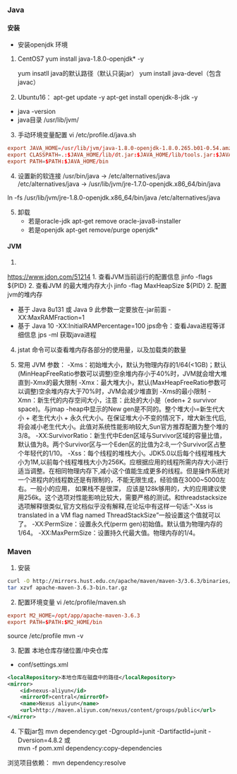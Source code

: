 ### Java
#### 安装
- 安装openjdk 环境
1. CentOS7
    yum install java-1.8.0-openjdk* -y

    yum insatll java的默认路径（默认只装jar）
    yum install java-devel（包含javac）

2. Ubuntu16：
apt-get update -y
apt-get install openjdk-8-jdk -y

- java -version
- java目录 /usr/lib/jvm/

3. 手动环境变量配置
vi /etc/profile.d/java.sh
```conf
export JAVA_HOME=/usr/lib/jvm/java-1.8.0-openjdk-1.8.0.265.b01-0.54.amzn1.x86_64  # 名字会不一样
export CLASSPATH=.:$JAVA_HOME/lib/dt.jar:$JAVA_HOME/lib/tools.jar:$JAVA_HOME/jre/lib/rt.jar
export PATH=$PATH:$JAVA_HOME/bin
```


4. 设置新的软连接
/usr/bin/java -> /etc/alternatives/java
/etc/alternatives/java -> /usr/lib/jvm/jre-1.7.0-openjdk.x86_64/bin/java

ln -fs /usr/lib/jvm/jre-1.8.0-openjdk.x86_64/bin/java /etc/alternatives/java

5. 卸载
    - 若是oracle-jdk 
        apt-get remove oracle-java8-installer
    - 若是openjdk
        apt-get remove/purge openjdk* 
        
#### JVM
1. 
https://www.jdon.com/51214
    1. 查看JVM当前运行的配置信息
    jinfo -flags ${PID} 
    2. 查看JVM 的最大堆内存大小
    jinfo -flag MaxHeapSize ${PID}
2. 配置jvm的堆内存
- 基于 Java 8u131 或 Java 9
此参数一定要放在-jar前面
    -XX:MaxRAMFraction=1
- 基于 Java 10
    -XX:InitialRAMPercentage=100
jps命令：查看Java进程等详细信息
jps -ml 获取java进程


4. jstat 命令可以查看堆内存各部分的使用量，以及加载类的数量

5. 常用 JVM 参数：
-Xms：初始堆大小，默认为物理内存的1/64(<1GB)；默认(MinHeapFreeRatio参数可以调整)空余堆内存小于40%时，JVM就会增大堆直到-Xmx的最大限制
-Xmx：最大堆大小，默认(MaxHeapFreeRatio参数可以调整)空余堆内存大于70%时，JVM会减少堆直到 -Xms的最小限制
-Xmn：新生代的内存空间大小，注意：此处的大小是（eden+ 2 survivor space)。与jmap -heap中显示的New gen是不同的。整个堆大小=新生代大小 + 老生代大小 + 永久代大小。在保证堆大小不变的情况下，增大新生代后,将会减小老生代大小。此值对系统性能影响较大,Sun官方推荐配置为整个堆的3/8。
-XX:SurvivorRatio：新生代中Eden区域与Survivor区域的容量比值，默认值为8。两个Survivor区与一个Eden区的比值为2:8,一个Survivor区占整个年轻代的1/10。
-Xss：每个线程的堆栈大小。JDK5.0以后每个线程堆栈大小为1M,以前每个线程堆栈大小为256K。应根据应用的线程所需内存大小进行适当调整。在相同物理内存下,减小这个值能生成更多的线程。但是操作系统对一个进程内的线程数还是有限制的，不能无限生成，经验值在3000~5000左右。一般小的应用， 如果栈不是很深， 应该是128k够用的，大的应用建议使用256k。这个选项对性能影响比较大，需要严格的测试。和threadstacksize选项解释很类似,官方文档似乎没有解释,在论坛中有这样一句话:"-Xss is translated in a VM flag named ThreadStackSize”一般设置这个值就可以了。
-XX:PermSize：设置永久代(perm gen)初始值。默认值为物理内存的1/64。
-XX:MaxPermSize：设置持久代最大值。物理内存的1/4。

### Maven
1. 安装
```bash
curl -O http://mirrors.hust.edu.cn/apache/maven/maven-3/3.6.3/binaries/apache-maven-3.6.3-bin.tar.gz
tar xzvf apache-maven-3.6.3-bin.tar.gz
```
2. 配置环境变量
vi /etc/profile/maven.sh
```conf
export M2_HOME=/opt/app/apache-maven-3.6.3
export PATH=$PATH:$M2_HOME/bin
```
source /etc/profile
mvn -v

3. 配置 本地仓库存储位置/中央仓库
- conf/settings.xml  
```xml
<localRepository>本地仓库在磁盘中的路径</localRepository>
<mirror>  
    <id>nexus-aliyun</id>  
    <mirrorOf>central</mirrorOf>    
    <name>Nexus aliyun</name>  
    <url>http://maven.aliyun.com/nexus/content/groups/public</url>  
</mirror>
```

4. 下载jar包
mvn dependency:get  -DgroupId=junit -DartifactId=junit -Dversion=4.8.2
或	
mvn -f pom.xml dependency:copy-dependencies

浏览项目依赖：
mvn dependency:resolve